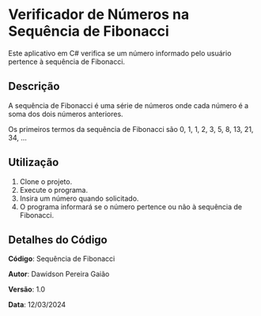 # Verificador de Números na Sequência de Fibonacci
Este aplicativo em C# verifica se um número informado pelo usuário pertence à sequência de Fibonacci.

## Descrição
A sequência de Fibonacci é uma série de números onde cada número é a soma dos dois números anteriores.

Os primeiros termos da sequência de Fibonacci são 0, 1, 1, 2, 3, 5, 8, 13, 21, 34, ...


## Utilização
1. Clone o projeto.
2. Execute o programa.
3. Insira um número quando solicitado.
4. O programa informará se o número pertence ou não à sequência de Fibonacci.

## Detalhes do Código
**Código**: Sequência de Fibonacci

**Autor**: Dawidson Pereira Gaião

**Versão**: 1.0

**Data**: 12/03/2024
